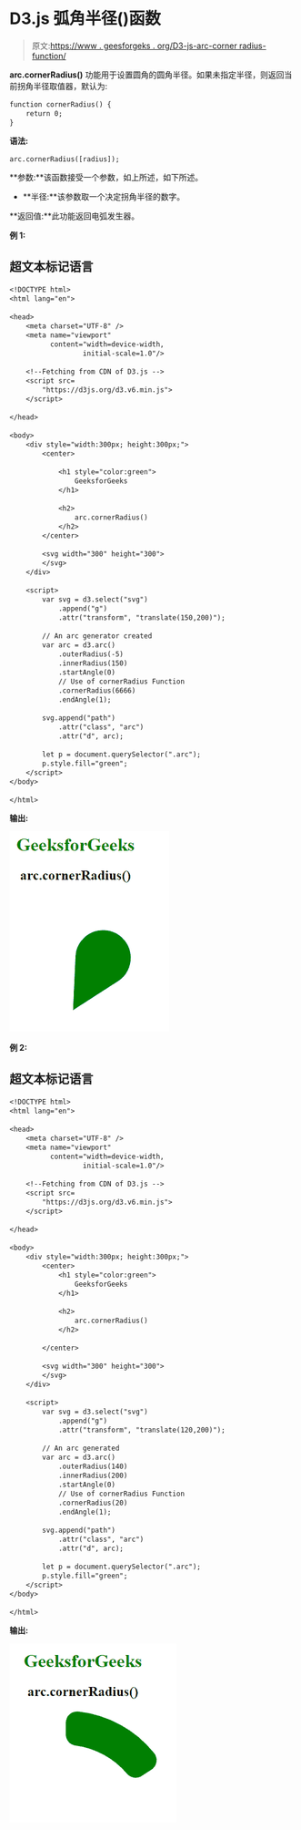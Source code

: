 # D3.js 弧角半径()函数

> 原文:[https://www . geesforgeks . org/D3-js-arc-corner radius-function/](https://www.geeksforgeeks.org/d3-js-arc-cornerradius-function/)

**arc.cornerRadius()** 功能用于设置圆角的圆角半径。如果未指定半径，则返回当前拐角半径取值器，默认为:

```
function cornerRadius() {
    return 0;
}
```

**语法:**

```
arc.cornerRadius([radius]);

```

**参数:**该函数接受一个参数，如上所述，如下所述。

*   **半径:**该参数取一个决定拐角半径的数字。

**返回值:**此功能返回电弧发生器。

**例 1:**

## 超文本标记语言

```
<!DOCTYPE html> 
<html lang="en"> 

<head> 
    <meta charset="UTF-8" /> 
    <meta name="viewport"
          content="width=device-width, 
                  initial-scale=1.0"/> 

    <!--Fetching from CDN of D3.js -->
    <script src= 
        "https://d3js.org/d3.v6.min.js"> 
    </script>

</head>

<body> 
    <div style="width:300px; height:300px;">
        <center>

            <h1 style="color:green">
                GeeksforGeeks
            </h1> 

            <h2>
                arc.cornerRadius()
            </h2> 
        </center>

        <svg width="300" height="300">
        </svg>
    </div>

    <script> 
        var svg = d3.select("svg")
            .append("g")
            .attr("transform", "translate(150,200)");

        // An arc generator created
        var arc = d3.arc()
            .outerRadius(-5)
            .innerRadius(150)
            .startAngle(0)
            // Use of cornerRadius Function
            .cornerRadius(6666)
            .endAngle(1);

        svg.append("path")
            .attr("class", "arc")
            .attr("d", arc);

        let p = document.querySelector(".arc");
        p.style.fill="green";
    </script> 
</body>

</html>
```

**输出:**

[![](img/40a3baf71c583acb684212678077505b.png)](https://media.geeksforgeeks.org/wp-content/uploads/20200824232208/01.PNG)

**例 2:**

## 超文本标记语言

```
<!DOCTYPE html> 
<html lang="en"> 

<head> 
    <meta charset="UTF-8" /> 
    <meta name="viewport"
          content="width=device-width, 
                  initial-scale=1.0"/> 

    <!--Fetching from CDN of D3.js -->
    <script src= 
        "https://d3js.org/d3.v6.min.js"> 
    </script>

</head>

<body> 
    <div style="width:300px; height:300px;">
        <center>
            <h1 style="color:green">
                GeeksforGeeks
            </h1> 

            <h2>
                arc.cornerRadius()
            </h2> 

        </center>

        <svg width="300" height="300">
        </svg>
    </div>

    <script> 
        var svg = d3.select("svg")
            .append("g")
            .attr("transform", "translate(120,200)");

        // An arc generated
        var arc = d3.arc()
            .outerRadius(140)
            .innerRadius(200)
            .startAngle(0)
            // Use of cornerRadius Function
            .cornerRadius(20)
            .endAngle(1);

        svg.append("path")
            .attr("class", "arc")
            .attr("d", arc);

        let p = document.querySelector(".arc");
        p.style.fill="green";
    </script> 
</body> 

</html>
```

**输出:**

[![](img/aa8319e317aa4d951d6b3e0b789c13ea.png)](https://media.geeksforgeeks.org/wp-content/uploads/20200824232420/01.PNG)